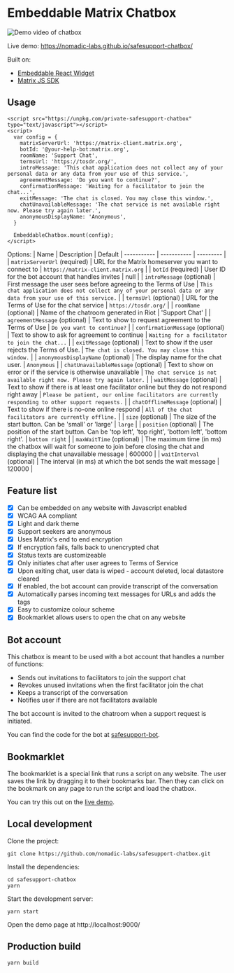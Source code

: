 # Embeddable Matrix Chatbox

![Demo video of chatbox](https://media.giphy.com/media/IhmtP0NoG22k6FRQDF/giphy.gif)

Live demo: https://nomadic-labs.github.io/safesupport-chatbox/

Built on:
- [Embeddable React Widget](https://github.com/seriousben/embeddable-react-widget)
- [Matrix JS SDK](https://github.com/matrix-org/matrix-js-sdk)

## Usage
```
<script src="https://unpkg.com/private-safesupport-chatbox" type="text/javascript"></script>
<script>
  var config = {
    matrixServerUrl: 'https://matrix-client.matrix.org',
    botId: '@your-help-bot:matrix.org',
    roomName: 'Support Chat',
    termsUrl: 'https://tosdr.org/',
    introMessage: 'This chat application does not collect any of your personal data or any data from your use of this service.',
    agreementMessage: 'Do you want to continue?',
    confirmationMessage: 'Waiting for a facilitator to join the chat...',
    exitMessage: 'The chat is closed. You may close this window.',
    chatUnavailableMessage: 'The chat service is not available right now. Please try again later.',
    anonymousDisplayName: 'Anonymous',
  }

  EmbeddableChatbox.mount(config);
</script>
```
Options:
| Name | Description | Default
| ----------- | ----------- | --------- |
| `matrixServerUrl` (required) | URL for the Matrix homeserver you want to connect to | `https://matrix-client.matrix.org` |
| `botId` (required) | User ID for the bot account that handles invites | null |
| `introMessage` (optional) | First message the user sees before agreeing to the Terms of Use | `This chat application does not collect any of your personal data or any data from your use of this service.` |
| `termsUrl` (optional) | URL for the Terms of Use for the chat service | `https://tosdr.org/` |
| `roomName` (optional)  | Name of the chatroom generated in Riot | 'Support Chat' |
| `agreementMessage` (optional)  | Text to show to request agreement to the Terms of Use | `Do you want to continue?` |
| `confirmationMessage` (optional) | Text to show to ask for agreement to continue | `Waiting for a facilitator to join the chat...` |
| `exitMessage` (optional) | Text to show if the user rejects the Terms of Use. | `The chat is closed. You may close this window.` |
| `anonymousDisplayName` (optional) | The display name for the chat user. | `Anonymous` |
| `chatUnavailableMessage` (optional) | Text to show on error or if the service is otherwise unavailable  | `The chat service is not available right now. Please try again later.` |
| `waitMessage` (optional) | Text to show if there is at least one facilitator online but they do not respond right away | `Please be patient, our online facilitators are currently responding to other support requests.` |
| `chatOfflineMessage` (optional) | Text to show if there is no-one online respond | `All of the chat facilitators are currently offline.` |
| `size` (optional) | The size of the start button. Can be 'small' or 'large' | `large` |
| `position` (optional) | The position of the start button. Can be 'top left', 'top right', 'bottom left', 'bottom right'. | `bottom right` |
| `maxWaitTime` (optional) | The maximum time (in ms) the chatbox will wait for someone to join before closing the chat and displaying the chat unavailable message | 600000 |
| `waitInterval` (optional) | The interval (in ms) at which the bot sends the wait message | 120000 |


## Feature list

- [x] Can be embedded on any website with Javascript enabled
- [x] WCAG AA compliant
- [x] Light and dark theme
- [x] Support seekers are anonymous
- [x] Uses Matrix's end to end encryption
- [x] If encryption fails, falls back to unencrypted chat
- [x] Status texts are customizeable
- [x] Only initiates chat after user agrees to Terms of Service
- [x] Upon exiting chat, user data is wiped - account deleted, local datastore cleared
- [x] If enabled, the bot account can provide transcript of the conversation
- [x] Automatically parses incoming text messages for URLs and adds the <a> tags
- [x] Easy to customize colour scheme
- [x] Bookmarklet allows users to open the chat on any website

## Bot account

This chatbox is meant to be used with a bot account that handles a number of functions:
* Sends out invitations to facilitators to join the support chat
* Revokes unused invitations when the first facilitator join the chat
* Keeps a transcript of the conversation
* Notifies user if there are not facilitators available

The bot account is invited to the chatroom when a support request is initiated.

You can find the code for the bot at [safesupport-bot](https://github.com/nomadic-labs/safesupport-bot).

## Bookmarklet

The bookmarklet is a special link that runs a script on any website. The user saves the link by dragging it to their bookmarks bar. Then they can click on the bookmark on any page to run the script and load the chatbox.

You can try this out on the [live demo](https://nomadic-labs.github.io/safesupport-chatbox/).

## Local development

Clone the project:
```
git clone https://github.com/nomadic-labs/safesupport-chatbox.git
```
Install the dependencies:
```
cd safesupport-chatbox
yarn
```

Start the development server:
```
yarn start
```

Open the demo page at http://localhost:9000/

## Production build
```
yarn build
```
